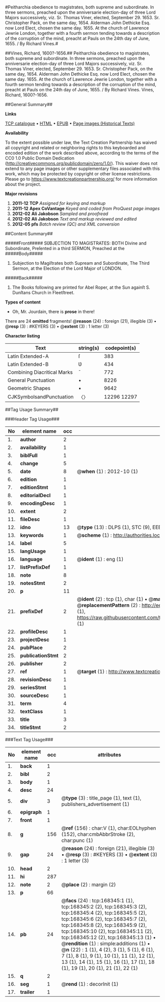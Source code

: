 #Peitharchia obedience to magistrates, both supreme and subordinate. In three sermons, preached upon the anniversarie election-day of three Lord Majors successively, viz. Sr. Thomas Viner, elected, September 29. 1653. Sr. Christopher Pack, on the same day, 1654. Alderman John Dethicke Esq. now Lord Elect, chosen the same day. 1655. At the church of Lawrence Jewrie London, together with a fourth sermon tending towards a description of the corruption of the mind, preacht at Pauls on the 24th day of June, 1655. / By Richard Vines.#

##Vines, Richard, 1600?-1656.##
Peitharchia obedience to magistrates, both supreme and subordinate. In three sermons, preached upon the anniversarie election-day of three Lord Majors successively, viz. Sr. Thomas Viner, elected, September 29. 1653. Sr. Christopher Pack, on the same day, 1654. Alderman John Dethicke Esq. now Lord Elect, chosen the same day. 1655. At the church of Lawrence Jewrie London, together with a fourth sermon tending towards a description of the corruption of the mind, preacht at Pauls on the 24th day of June, 1655. / By Richard Vines.
Vines, Richard, 1600?-1656.

##General Summary##

**Links**

[TCP catalogue](http://www.ota.ox.ac.uk/tcp/)  • 
[HTML](http://tei.it.ox.ac.uk/tcp/Texts-HTML/free/A95/A95977.html)  • 
[EPUB](http://tei.it.ox.ac.uk/tcp/Texts-EPUB/free/A95/A95977.epub) • 
[Page images (Historical Texts)](https://historicaltexts.jisc.ac.uk/eebo-99863673e)

**Availability**

To the extent possible under law, the Text Creation Partnership has waived all copyright and related or neighboring rights to this keyboarded and encoded edition of the work described above, according to the terms of the CC0 1.0 Public Domain Dedication (http://creativecommons.org/publicdomain/zero/1.0/). This waiver does not extend to any page images or other supplementary files associated with this work, which may be protected by copyright or other license restrictions. Please go to https://www.textcreationpartnership.org/ for more information about the project.

**Major revisions**

1. __2011-12__ __TCP__ *Assigned for keying and markup*
1. __2011-12__ __Apex CoVantage__ *Keyed and coded from ProQuest page images*
1. __2012-02__ __Ali Jakobson__ *Sampled and proofread*
1. __2012-02__ __Ali Jakobson__ *Text and markup reviewed and edited*
1. __2012-05__ __pfs__ *Batch review (QC) and XML conversion*

##Content Summary##

#####Front#####
SƲBJECTION TO MAGISTRATES: BOTH Divine and Subordinate, Preſented in a third SERMON, Preached at the
#####Body#####

1. Subjection to Magiſtrates both Supream and Subordinate, The Third Sermon, at the Election of the Lord Major of LONDON.

#####Back#####

1. The Books following are printed for Abel Roper, at the Sun againſt S. Dunſtans Church in Fleetſtreet.

**Types of content**

  * Oh, Mr. Jourdain, there is **prose** in there!

There are 24 **omitted** fragments! 
 @__reason__ (24) : foreign (21), illegible (3)  •  @__resp__ (3) : #KEYERS (3)  •  @__extent__ (3) : 1 letter (3)

**Character listing**


|Text|string(s)|codepoint(s)|
|---|---|---|
|Latin Extended-A|ſ|383|
|Latin Extended-B|Ʋ|434|
|Combining             Diacritical Marks|̄|772|
|General Punctuation|•|8226|
|Geometric Shapes|▪|9642|
|CJKSymbolsandPunctuation|〈〉|12296 12297|

##Tag Usage Summary##

###Header Tag Usage###

|No|element name|occ|attributes|
|---|---|---|---|
|1.|__author__|2||
|2.|__availability__|1||
|3.|__biblFull__|1||
|4.|__change__|5||
|5.|__date__|8| @__when__ (1) : 2012-10 (1)|
|6.|__edition__|1||
|7.|__editionStmt__|1||
|8.|__editorialDecl__|1||
|9.|__encodingDesc__|1||
|10.|__extent__|2||
|11.|__fileDesc__|1||
|12.|__idno__|13| @__type__ (13) : DLPS (1), STC (9), EEBO-CITATION (1), PROQUEST (1), VID (1)|
|13.|__keywords__|1| @__scheme__ (1) : http://authorities.loc.gov/ (1)|
|14.|__label__|5||
|15.|__langUsage__|1||
|16.|__language__|1| @__ident__ (1) : eng (1)|
|17.|__listPrefixDef__|1||
|18.|__note__|8||
|19.|__notesStmt__|2||
|20.|__p__|11||
|21.|__prefixDef__|2| @__ident__ (2) : tcp (1), char (1)  •  @__matchPattern__ (2) : ([0-9\-]+):([0-9IVX]+) (1), (.+) (1)  •  @__replacementPattern__ (2) : http://eebo.chadwyck.com/downloadtiff?vid=$1&page=$2 (1), https://raw.githubusercontent.com/textcreationpartnership/Texts/master/tcpchars.xml#$1 (1)|
|22.|__profileDesc__|1||
|23.|__projectDesc__|1||
|24.|__pubPlace__|2||
|25.|__publicationStmt__|2||
|26.|__publisher__|2||
|27.|__ref__|1| @__target__ (1) : http://www.textcreationpartnership.org/docs/. (1)|
|28.|__revisionDesc__|1||
|29.|__seriesStmt__|1||
|30.|__sourceDesc__|1||
|31.|__term__|4||
|32.|__textClass__|1||
|33.|__title__|3||
|34.|__titleStmt__|2||


###Text Tag Usage###

|No|element name|occ|attributes|
|---|---|---|---|
|1.|__back__|1||
|2.|__bibl__|2||
|3.|__body__|1||
|4.|__desc__|24||
|5.|__div__|3| @__type__ (3) : title_page (1), text (1), publishers_advertisement (1)|
|6.|__epigraph__|1||
|7.|__front__|1||
|8.|__g__|156| @__ref__ (156) : char:V (1), char:EOLhyphen (152), char:cmbAbbrStroke (2), char:punc (1)|
|9.|__gap__|24| @__reason__ (24) : foreign (21), illegible (3)  •  @__resp__ (3) : #KEYERS (3)  •  @__extent__ (3) : 1 letter (3)|
|10.|__head__|2||
|11.|__hi__|287||
|12.|__note__|2| @__place__ (2) : margin (2)|
|13.|__p__|66||
|14.|__pb__|24| @__facs__ (24) : tcp:168345:1 (1), tcp:168345:2 (2), tcp:168345:3 (2), tcp:168345:4 (2), tcp:168345:5 (2), tcp:168345:6 (2), tcp:168345:7 (2), tcp:168345:8 (2), tcp:168345:9 (2), tcp:168345:10 (2), tcp:168345:11 (2), tcp:168345:12 (2), tcp:168345:13 (1)  •  @__rendition__ (1) : simple:additions (1)  •  @__n__ (22) : 1 (1), 4 (2), 3 (1), 5 (1), 6 (1), 7 (1), 8 (1), 9 (1), 10 (1), 11 (1), 12 (1), 13 (1), 14 (1), 15 (1), 16 (1), 17 (1), 18 (1), 19 (1), 20 (1), 21 (1), 22 (1)|
|15.|__q__|2||
|16.|__seg__|1| @__rend__ (1) : decorInit (1)|
|17.|__trailer__|1||
